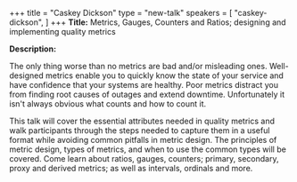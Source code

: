 +++
title = "Caskey Dickson"
type = "new-talk"
speakers = [
        "caskey-dickson",
]
+++
**Title:** Metrics, Gauges, Counters and Ratios; designing and implementing quality metrics

**Description:**

The only thing worse than no metrics are bad and/or misleading ones. Well-designed metrics enable you to quickly know the state of your service and have confidence that your systems are healthy. Poor metrics distract you from finding root causes of outages and extend downtime. Unfortunately it isn't always obvious what counts and how to count it.

This talk will cover the essential attributes needed in quality metrics and walk participants through the steps needed to capture them in a useful format while avoiding common pitfalls in metric design. The principles of metric design, types of metrics, and when to use the common types will be covered. Come learn about ratios, gauges, counters; primary, secondary, proxy and derived metrics; as well as intervals, ordinals and more.
